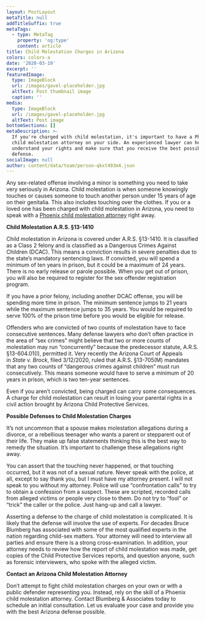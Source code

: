 ```yaml
---
layout: PostLayout
metaTitle: null
addTitleSuffix: true
metaTags:
  - type: MetaTag
    property: 'og:type'
    content: article
title: Child Molestation Charges in Arizona
colors: colors-a
date: '2020-03-19'
excerpt: ''
featuredImage:
  type: ImageBlock
  url: /images/gavel-placeholder.jpg
  altText: Post thumbnail image
  caption: ''
media:
  type: ImageBlock
  url: /images/gavel-placeholder.jpg
  altText: Post image
bottomSections: []
metaDescription: >-
  If you're charged with child molestation, it's important to have a Phoenix
  child molestation attorney on your side. An experienced lawyer can help you
  understand your rights and make sure that you receive the best possible
  defense.
socialImage: null
author: content/data/team/person-qkxt493m4.json
---
```


Any sex-related offense involving a minor is something you need to take very seriously in Arizona. Child molestation is when someone knowingly touches or causes someone to touch another person under 15 years of age on their genitalia. This also includes touching over the clothes. If you or a loved one has been charged with child molestation in Arizona, you need to speak with a [Phoenix child molestation attorney](https://azblumberglaw.com/phoenix-criminal-attorney/child-molestation/) right away.

**Child Molestation A.R.S. §13-1410**

Child molestation in Arizona is covered under A.R.S. §13-1410. It is classified as a Class 2 felony and is classified as a Dangerous Crimes Against Children (DCAC). This means a conviction results in severe penalties due to the state’s mandatory sentencing laws. If convicted, you will spend a minimum of ten years in prison, but it could be a maximum of 24 years. There is no early release or parole possible. When you get out of prison, you will also be required to register for the sex offender registration program.

If you have a prior felony, including another DCAC offense, you will be spending more time in prison. The minimum sentence jumps to 21 years while the maximum sentence jumps to 35 years. You would be required to serve 100% of the prison time before you would be eligible for release.

Offenders who are convicted of two counts of molestation have to face consecutive sentences. Many defense lawyers who don’t often practice in the area of “sex crimes” might believe that two or more counts of molestation may run “concurrently” because the predecessor statute, A.R.S. §13-604.01(I), permitted it. Very recently the Arizona Court of Appeals in *State v. Brock*, filed 3/12/2020, ruled that A.R.S. §13-705(M) mandates that any two counts of “dangerous crimes against children” must run consecutively. This means someone would have to serve a minimum of 20 years in prison, which is two ten-year sentences.

Even if you aren’t convicted, being charged can carry some consequences. A charge for child molestation can result in losing your parental rights in a civil action brought by Arizona Child Protective Services.

**Possible Defenses to Child Molestation Charges**

It’s not uncommon that a spouse makes molestation allegations during a divorce, or a rebellious teenager who wants a parent or stepparent out of their life. They make up false statements thinking this is the best way to remedy the situation. It’s important to challenge these allegations right away.

You can assert that the touching never happened, or that touching occurred, but it was not of a sexual nature. Never speak with the police, at all, except to say thank you, but I must have my attorney present. I will not speak to you without my attorney. Police will use “confrontation calls” to try to obtain a confession from a suspect. These are scripted, recorded calls from alleged victims or people very close to them. Do not try to “fool” or “trick” the caller or the police. Just hang-up and call a lawyer.

Asserting a defense to the charge of child molestation is complicated. It is likely that the defense will involve the use of experts. For decades Bruce Blumberg has associated with some of the most qualified experts in the nation regarding child-sex matters. Your attorney will need to interview all parties and ensure there is a strong cross-examination. In addition, your attorney needs to review how the report of child molestation was made, get copies of the Child Protective Services reports, and question anyone, such as forensic interviewers, who spoke with the alleged victim.

**Contact an Arizona Child Molestation Attorney**

Don’t attempt to fight child molestation charges on your own or with a public defender representing you. Instead, rely on the skill of a Phoenix child molestation attorney. Contact Blumberg & Associates today to schedule an initial consultation. Let us evaluate your case and provide you with the best Arizona defense possible.
